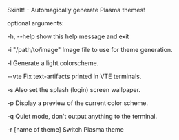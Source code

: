  SkinIt! - Automagically generate Plasma themes!

optional arguments:

-h, --help           show this help message and exit

-i "/path/to/image"  Image file to use for theme generation.

-l                   Generate a light colorscheme.

--vte                Fix text-artifacts printed in VTE terminals.

-s                   Also set the splash (login) screen wallpaper.

-p                   Display a preview of the current color scheme.

-q                   Quiet mode, don't output anything to the terminal.

-r [name of theme]   Switch Plasma theme